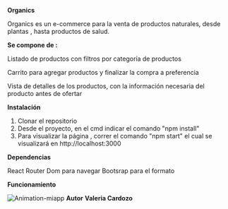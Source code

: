 
**Organics** 

Organics es un e-commerce para la venta de productos naturales, desde plantas , hasta productos de salud.

**Se compone de :**

Listado de productos con filtros por categoría de productos

Carrito para agregar productos y finalizar la compra a preferencia

Vista de detalles de los productos, con la información necesaria del producto antes de ofertar


**Instalación**
1. Clonar el repositorio
2. Desde el proyecto, en el cmd indicar el comando "npm install" 
3. Para visualizar la página , correr el comando "npm start" el cual se visualizará en http://localhost:3000

**Dependencias**

React Router Dom para navegar
Bootsrap para el formato

**Funcionamiento**


![Animation-miapp](https://user-images.githubusercontent.com/30180522/140630685-f6b3e5ee-64e2-427e-967d-20d208779764.gif)
**Autor**
**Valeria Cardozo**
